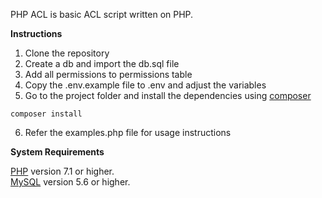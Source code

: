 PHP ACL is basic ACL script written on PHP.

**Instructions**
1. Clone the repository
2. Create a db and import the db.sql file
3. Add all permissions to permissions table
4. Copy the .env.example file to .env and adjust the variables
5. Go to the project folder and install the dependencies using [composer](https://getcomposer.org/)
```
composer install
```
6. Refer the examples.php file for usage instructions

**System Requirements**

[PHP](https://secure.php.net/) version 7.1 or higher.<br>
[MySQL](https://www.mysql.com/) version 5.6 or higher.
